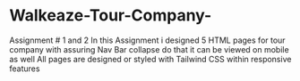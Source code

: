 # Walkeaze-Tour-Company- 
Assignment # 1 and 2
In this Assignment i designed 5 HTML pages for tour company with assuring Nav Bar collapse do that it can be viewed on mobile as well 
All pages are designed or styled with Tailwind CSS within responsive features

